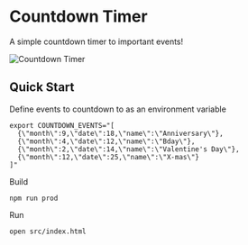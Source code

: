 # Countdown Timer

A simple countdown timer to important events!

![Countdown Timer](https://gitlab.com/abhchand/countdown-timer/raw/master/meta/screenshot.png)

## Quick Start

Define events to countdown to as an environment variable

```
export COUNTDOWN_EVENTS="[
  {\"month\":9,\"date\":18,\"name\":\"Anniversary\"},
  {\"month\":4,\"date\":12,\"name\":\"Bday\"},
  {\"month\":2,\"date\":14,\"name\":\"Valentine's Day\"},
  {\"month\":12,\"date\":25,\"name\":\"X-mas\"}
]"
```

Build

```
npm run prod
```

Run

```
open src/index.html
```
